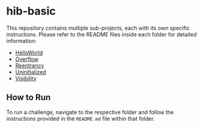 # hib-basic

This repository contains multiple sub-projects, each with its own specific instructions. Please refer to the README files inside each folder for detailed information:

- [HelloWorld](helloworld/hello_foundry/README.md)
- [Overflow](overflow/README.md)
- [Reentrancy](reentrancy/re-entrancy.md)
- [Uninitialized](unInitialized/README.md)
- [Visibility](Visibility/README.md)

 ## How to Run

To run a challenge, navigate to the respective folder and follow the instructions provided in the `README.md` file within that folder.
